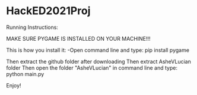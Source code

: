 # HackED2021Proj

Running Instructions:

  MAKE SURE PYGAME IS INSTALLED ON YOUR MACHINE!!!
  
  This is how you install it:
    -Open command line and type:
        pip install pygame
  
  Then extract the github folder after downloading
  Then extract AsheVLucian folder
  Then open the folder "AsheVLucian" in command line and type:
  python main.py
  
  Enjoy!
